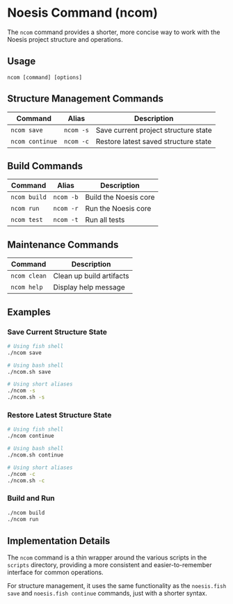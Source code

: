 # Noesis Command (ncom)

The `ncom` command provides a shorter, more concise way to work with the Noesis project structure and operations.

## Usage

```
ncom [command] [options]
```

## Structure Management Commands

| Command | Alias | Description |
|---------|-------|-------------|
| `ncom save` | `ncom -s` | Save current project structure state |
| `ncom continue` | `ncom -c` | Restore latest saved structure state |

## Build Commands

| Command | Alias | Description |
|---------|-------|-------------|
| `ncom build` | `ncom -b` | Build the Noesis core |
| `ncom run` | `ncom -r` | Run the Noesis core |
| `ncom test` | `ncom -t` | Run all tests |

## Maintenance Commands

| Command | Description |
|---------|-------------|
| `ncom clean` | Clean up build artifacts |
| `ncom help` | Display help message |

## Examples

### Save Current Structure State

```bash
# Using fish shell
./ncom save

# Using bash shell
./ncom.sh save

# Using short aliases
./ncom -s
./ncom.sh -s
```

### Restore Latest Structure State

```bash
# Using fish shell
./ncom continue

# Using bash shell
./ncom.sh continue

# Using short aliases
./ncom -c
./ncom.sh -c
```

### Build and Run

```bash
./ncom build
./ncom run
```

## Implementation Details

The `ncom` command is a thin wrapper around the various scripts in the `scripts` directory, providing a more consistent and easier-to-remember interface for common operations.

For structure management, it uses the same functionality as the `noesis.fish save` and `noesis.fish continue` commands, just with a shorter syntax.
